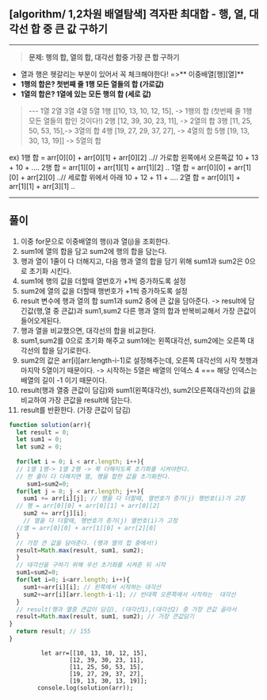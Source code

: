 ## [algorithm/ 1,2차원 배열탐색] 격자판 최대합 - 행, 열, 대각선 합 중 큰 값 구하기

---

>  **문제: 행의 합, 열의 합, 대각선 합중 가장 큰 합 구하기**

 - 열과 행은 헷갈리는 부분이 있어서 꼭 체크해야한다!
 =>** 이중배열[행][열]**
-  **1행의 합은? 첫번째 줄 1행 모든 열들의 합 (가로값)**
-  **1열의 합은? 1열에 있는 모든 행의 합 (세로 값)**
>
>--- 1열 2열 3열 4열 5열
>1행 [[10, 13, 10, 12, 15],  -> 1행의 합 (첫번째 줄 1행 모든 열들의 합인 것이다!)
>2행 [12, 39, 30, 23, 11], -> 2열의 합
>3행 [11, 25, 50, 53, 15],-> 3열의 합
>4행 [19, 27, 29, 37, 27], -> 4열의 합
>5행 [19, 13, 30, 13, 19]] -> 5열의 합


ex) 
 1행 합 = arr[0][0] + arr[0][1] + arr[0][2] ..// 가로합 왼쪽에서 오른쪽값
         10 + 13 + 10 + ....
 2행 합 = arr[1][0] + arr[1][1] + arr[1][2] ..
 1열 합 = arr[0][0] + arr[1][0] + arr[2][0] ..// 세로합 위에서 아래
 		10 + 12 + 11 + ....
 2열 합 = arr[0][1] + arr[1][1] + arr[3][1] ..

---
## 풀이

1. 이중 for문으로 이중배열의 행(i)과 열(j)을 조회한다.
2. sum1에 열의 합을 담고 sum2에 행의 합을 담는다.
3. 행과 열이 1줄이 다 더해지고, 다음 행과 열의 합을 담기 위해 sum1과 sum2은 0으로 초기화 시킨다.
4. sum1에 행의 값을 더할때 열번호가 +1씩 증가하도록 설정 
5. sum2에 열의 값을 더할때 행번호가 +1씩 증가하도록 설정
6. result 변수에 행과 열의 합 sum1과 sum2 중에 큰 값을 담아준다.
 -> result에 담긴값(행,열 중 큰값)과 sum1,sum2 다른 행과 열의 합과 반복비교해서 가장 큰값이 들어오게된다.
7. 행과 열을 비교했으면, 대각선의 합을 비교한다.
8. sum1,sum2를 0으로 초기화 해주고 sum1에는 왼쪽대각선, sum2에는 오른쪽 대각선의 합을 담기로한다.
9. sum2의 값은 arr[i][arr.length-i-1]로 설정해주는데, 오른쪽 대각선의 시작 첫행과 마지막 5열이기 때문이다.
 -> 시작하는 5열은 배열의 인덱스 4 === 해당 인덱스는 배열의 길이 -1 이기 때문이다.
10. result(행과 열중 큰값이 담김)와  sum1(왼쪽대각선), sum2(오른쪽대각선)의 값을 비교하여 가장 큰값을 result에 담는다.
11. result를 반환한다. (가장 큰값이 담김) 
```js
function solution(arr){  
  let result = 0;
  let sum1 = 0; 
  let sum2 = 0; 
  
  for(let i = 0; i < arr.length; i++){
  // 1열 1행-> 1열 2행 -> 쭉 더해지도록 초기화를 시켜야한다.
  // 한 줄이 다 더해지면 열, 행을 합한 값을 초기화한다.
 	 sum1=sum2=0;
  for(let j = 0; j < arr.length; j++){
  	sum1 += arr[i][j]; // 행을 다 더할때, 열번호가 증가(j) 행번호(i)가 고정
  // 행 = arr[0][0] + arr[0][1] + arr[0][2]
  	sum2 += arr[j][i];
    // 열을 다 더할때, 행번호가 증가(j) 열번호(i)가 고정
  //열 = arr[0][0] + arr[1][0] + arr[2][0] 
  } 
  // 가장 큰 값을 담아준다. (행과 열의 합 중에서!)
  result=Math.max(result, sum1, sum2); 
  } 
  // 대각선을 구하기 위해 우선 초기화를 시켜준 뒤 시작
  sum1=sum2=0;
  for(let i=0; i<arr.length; i++){
  	sum1+=arr[i][i]; // 왼쪽에서 시작하는 대각선 
    sum2+=arr[i][arr.length-i-1]; // 반대쪽 오른쪽에서 시작하는  대각선 
  }
  // result(행과 열중 큰값이 담김), (대각선1),(대각선2) 중 가장 큰값 골라서
  result=Math.max(result, sum1, sum2); // 가장 큰값담기
}
  return result; // 155            
}
```

             let arr=[[10, 13, 10, 12, 15], 
                     [12, 39, 30, 23, 11],
                     [11, 25, 50, 53, 15],
                     [19, 27, 29, 37, 27],
                     [19, 13, 30, 13, 19]];
            console.log(solution(arr));
